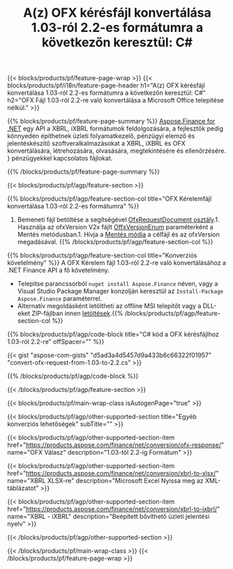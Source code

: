 ﻿---
title: "A(z) OFX kérésfájl konvertálása 1.03-ról 2.2-es formátumra a következőn keresztül: C#"
description: Mintakód a(z) OFX kérelemfájl 1.03-ról 2.2-re C# konvertálásához. Használjon API példakódot a kötegelt OFX kéréskonverzióhoz a .NET alapú alkalmazásokban. 
url: /hu/net/conversion/ofx-request/
family: finance
platformtag: net
feature: conversion
informat: OFX Request 1.03
outformat: OFX Request 2.2
otherformats: OFX Response
---
{{< blocks/products/pf/feature-page-wrap >}}
{{< blocks/products/pf/i18n/feature-page-header h1="A(z) OFX kérésfájl konvertálása 1.03-ról 2.2-es formátumra a következőn keresztül: C#" h2="OFX Fájl 1.03-ról 2.2-re való konvertálása a Microsoft Office telepítése nélkül." >}}

{{% blocks/products/pf/feature-page-summary %}}
[Aspose.Finance for .NET](https://products.aspose.com/finance/net/) egy API a XBRL, iXBRL formátumok feldolgozására, a fejlesztők pedig könnyedén építhetnek üzleti folyamatkezelő, pénzügyi elemző és jelentéskészítő szoftveralkalmazásokat a XBRL, iXBRL és OFX konvertálására, létrehozására, olvasására, megtekintésére és ellenőrzésére. } pénzügyekkel kapcsolatos fájlokat. 

{{% /blocks/products/pf/feature-page-summary %}}

{{< blocks/products/pf/agp/feature-section >}}

{{% blocks/products/pf/agp/feature-section-col title="OFX Kérelemfájl konvertálása 1.03-ról 2.2-es formátumra" %}}
1. Bemeneti fájl betöltése a segítségével [OfxRequestDocument osztály](https://apireference.aspose.com/finance/net/aspose.finance.ofx/ofxrequestdocument).1. Használja az ofxVersion V2x fájlt [OffxVersionEnum](https://apireference.aspose.com/finance/net/aspose.finance.ofx/ofxversionenum) paraméterként a Mentés metódusban.1. Hívja a [Mentés módja](https://apireference.aspose.com/finance/net/aspose.finance.ofx/ofxrequestdocument/methods/save) a célfájl és az ofxVersion megadásával.
{{% /blocks/products/pf/agp/feature-section-col %}}

{{% blocks/products/pf/agp/feature-section-col title="Konverziós követelmény" %}}
A OFX Kérelem fájl 1.03-ról 2.2-re való konvertálásához a .NET Finance API a fő követelmény. 
- Telepítse parancssorból ```nuget install Aspose.Finance``` néven, vagy a Visual Studio Package Manager konzolján keresztül az ```Install-Package Aspose.Finance``` paraméterrel.
- Alternatív megoldásként letöltheti az offline MSI telepítőt vagy a DLL-eket ZIP-fájlban innen [letöltések](https://downloads.aspose.com/finance/net).{{% /blocks/products/pf/agp/feature-section-col %}}

{{% blocks/products/pf/agp/code-block title="C# kód a OFX kérésfájlhoz 1.03-ról 2.2-re" offSpacer="" %}}

{{< gist "aspose-com-gists" "d5ad3a4d5457d9a433b6c66322f01957" "convert-ofx-request-from-1.03-to-2.2.cs" >}}

{{% /blocks/products/pf/agp/code-block %}}

{{< /blocks/products/pf/agp/feature-section >}}

{{< blocks/products/pf/main-wrap-class isAutogenPage="true" >}}

{{< blocks/products/pf/agp/other-supported-section title="Egyéb konverziós lehetőségek" subTitle="" >}}

{{< blocks/products/pf/agp/other-supported-section-item href="https://products.aspose.com/finance/net/conversion/ofx-response/" name="OFX Válasz" description="1.03-tól 2.2-ig Formátum" >}}

{{< blocks/products/pf/agp/other-supported-section-item href="https://products.aspose.com/finance/net/conversion/xbrl-to-xlsx/" name="XBRL XLSX-re" description="Microsoft Excel Nyissa meg az XML-táblázatot" >}}

{{< blocks/products/pf/agp/other-supported-section-item href="https://products.aspose.com/finance/net/conversion/xbrl-to-ixbrl/" name="XBRL - iXBRL" description="Beépített bővíthető üzleti jelentési nyelv" >}}

{{< /blocks/products/pf/agp/other-supported-section >}}

{{< /blocks/products/pf/main-wrap-class >}}
{{< /blocks/products/pf/feature-page-wrap >}}